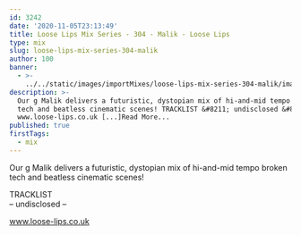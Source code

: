 ```yaml
---
id: 3242
date: '2020-11-05T23:13:49'
title: Loose Lips Mix Series - 304 - Malik - Loose Lips
type: mix
slug: loose-lips-mix-series-304-malik
author: 100
banner:
  - >-
    ../../static/images/importMixes/loose-lips-mix-series-304-malik/image3242.jpeg
description: >-
  Our g Malik delivers a futuristic, dystopian mix of hi-and-mid tempo broken
  tech and beatless cinematic scenes! TRACKLIST &#8211; undisclosed &#8211;
  www.loose-lips.co.uk [...]Read More...
published: true
firstTags:
  - mix
---
```

Our g Malik delivers a futuristic, dystopian mix of hi-and-mid tempo broken tech and beatless cinematic scenes!

TRACKLIST  
– undisclosed –

www.loose-lips.co.uk